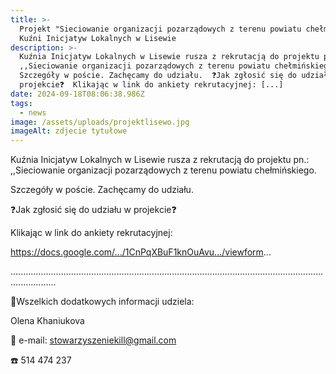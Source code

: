 ```yaml
---
title: >-
  Projekt "Sieciowanie organizacji pozarządowych z terenu powiatu chełmińskiego"
  Kuźni Inicjatyw Lokalnych w Lisewie
description: >-
  Kuźnia Inicjatyw Lokalnych w Lisewie rusza z rekrutacją do projektu pn.:
  ,,Sieciowanie organizacji pozarządowych z terenu powiatu chełmińskiego. 
  Szczegóły w poście. Zachęcamy do udziału.  ❓Jak zgłosić się do udziału w
  projekcie❓  Klikając w link do ankiety rekrutacyjnej: [...]
date: 2024-09-18T08:06:38.986Z
tags:
  - news
image: /assets/uploads/projektlisewo.jpg
imageAlt: zdjecie tytułowe
---
```

Kuźnia Inicjatyw Lokalnych w Lisewie rusza z rekrutacją do projektu pn.: ,,Sieciowanie organizacji pozarządowych z terenu powiatu chełmińskiego. 

Szczegóły w poście. Zachęcamy do udziału. 

❓Jak zgłosić się do udziału w projekcie❓

Klikając w link do ankiety rekrutacyjnej:

<https://docs.google.com/.../1CnPqXBuF1knOuAvu.../viewform>...

..............................................................................................................................................

📌Wszelkich dodatkowych informacji udziela:

Olena Khaniukova

📍 e-mail: stowarzyszeniekill@gmail.com

☎️ 514 474 237
